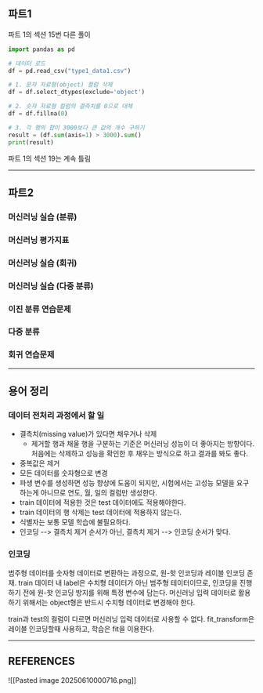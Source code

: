 ## 파트1
파트 1의 섹션 15번 다른 풀이
```python
import pandas as pd

# 데이터 로드
df = pd.read_csv("type1_data1.csv")

# 1. 문자 자료형(object) 컬럼 삭제
df = df.select_dtypes(exclude='object')

# 2. 숫자 자료형 컬럼의 결측치를 0으로 대체
df = df.fillna(0)

# 3. 각 행의 합이 3000보다 큰 값의 개수 구하기
result = (df.sum(axis=1) > 3000).sum()
print(result)
```

파트 1의 섹션 19는 계속 틀림

****

## 파트2


### 머신러닝 실습 (분류)
### 머신러닝 평가지표
### 머신러닝 실습 (회귀)
### 머신러닝 실습 (다중 분류)
### 이진 분류 연습문제 
### 다중 분류
### 회귀 연습문제

****

## 용어 정리
### 데이터 전처리 과정에서 할 일

- 결측치(missing value)가 있다면 채우거나 삭제
	- 제거할 행과 채울 행을 구분하는 기준은 머신러닝 성능이 더 좋아지는 방향이다. 처음에는 삭제하고 성능을 확인한 후 채우는 방식으로 하고 결과를 봐도 좋다.
- 중복값은 제거
- 모든 데이터를 숫자형으로 변경
- 파생 변수를 생성하면 성능 향상에 도움이 되지만, 시험에서는 고성능 모델을 요구하는게 아니므로 연도, 월, 일의 컬럼만 생성한다.
- train 데이터에 적용한 것은 test 데이터에도 적용해야한다.
- train 데이터의 행 삭제는 test 데이터에 적용하지 않는다.
- 식별자는 보통 모델 학습에 불필요하다.
- 인코딩 --> 결측치 제거 순서가 아닌, 결측치 제거 --> 인코딩 순서가 맞다.

### 인코딩
범주형 데이터를 숫자형 데이터로 변환하는 과정으로, 원-핫 인코딩과 레이블 인코딩 존재.
train 데이터 내 label은 수치형 데이터가 아닌 범주형 테이터이므로, 인코딩을 진행하기 전에 원-핫 인코딩 방지를 위해 특정 변수에 담는다. 머신러닝 입력 데이터로 활용하기 위해서는 object형은 반드시 수치형 데이터로 변경해야 한다.

train과 test의 컬럼이 다르면 머신러닝 입력 데이터로 사용할 수 없다.
fit_transform은 레이블 인코딩할때 사용하고, 학습은 fit을 이용한다.


****

## REFERENCES

![[Pasted image 20250610000716.png]]